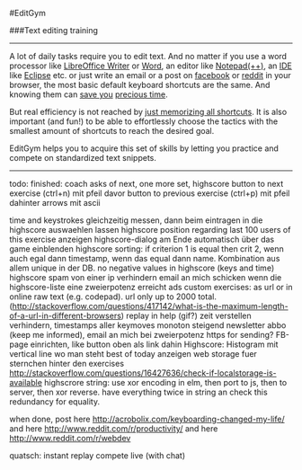 #EditGym

###Text editing training

---

A lot of daily tasks require you to edit text. And no matter if you use a word processor like [LibreOffice Writer](https://www.libreoffice.org/discover/writer) or [Word](http://en.wikipedia.org/wiki/Microsoft_Word), an editor like [Notepad(++)](http://notepad-plus-plus.org), an [IDE](http://en.wikipedia.org/wiki/Integrated_development_environment) like [Eclipse](https://eclipse.org) etc. or just write an email or a post on [facebook](http://www.facebook.com) or [reddit](http://www.reddit.com) in your browser, the most basic default keyboard shortcuts are the same. And knowing them can [save you](http://acrobolix.com/keyboarding-changed-my-life/) [precious time](http://lifehacker.com/5970089/back-to-the-basics-learn-to-use-keyboard-shortcuts-like-a-ninja).

But real efficiency is not reached by [just memorizing all shortcuts](https://www.shortcutfoo.com). It is also important (and fun!) to be able to effortlessly choose the tactics with the smallest amount of shortcuts to reach the desired goal.

EditGym helps you to acquire this set of skills by letting you practice and compete on standardized text snippets.

---

todo:
finished: coach asks of next, one more set, highscore
button to next exercise (ctrl+n) mit pfeil davor
button to previous exercise (ctrl+p) mit pfeil dahinter
arrows mit ascii

time and keystrokes gleichzeitig messen, dann beim eintragen in die highscore auswaehlen lassen
highscore position regarding last 100 users of this exercise anzeigen
highscore-dialog am Ende automatisch über das game einblenden
highscore sorting: if criterion 1 is equal then crit 2, wenn auch egal dann timestamp, wenn das equal dann name. Kombination aus allem unique in der DB.
no negative values in highscore (keys and time)
highscore spam von einer ip verhindern
email an mich schicken wenn die highscore-liste eine zweierpotenz erreicht
ads
custom exercises: as url or in online raw text (e.g. codepad). url only up to 2000 total. (http://stackoverflow.com/questions/417142/what-is-the-maximum-length-of-a-url-in-different-browsers)
replay in help (gif?)
zeit verstellen verhindern, timestamps aller keymoves monoton steigend
newsletter abbo (keep me informed), email an mich bei zweierpotenz
https for sending?
FB-page einrichten, like button oben als link dahin
Highscore: Histogram mit vertical line wo man steht
best of today anzeigen
web storage fuer sternchen hinter den exercises http://stackoverflow.com/questions/16427636/check-if-localstorage-is-available
highscrore string: use xor encoding in elm, then port to js, then to server, then xor reverse. have everything twice in string an check this redundancy for equality.

when done, post here http://acrobolix.com/keyboarding-changed-my-life/ and here http://www.reddit.com/r/productivity/ and here http://www.reddit.com/r/webdev

quatsch:
instant replay
compete live (with chat)